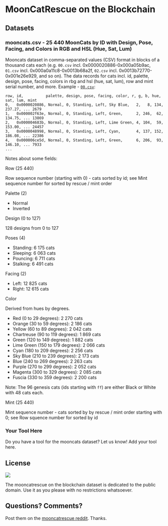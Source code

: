# MoonCatRescue on the Blockchain


## Datasets

### mooncats.csv  -  25 440 MoonCats by ID with Design, Pose, Facing, and Colors in RGB and HSL (Hue, Sat, Lum)

Mooncats dataset in comma-separated values (CSV) format
in blocks of a thousand cats each
(e.g.
`00.csv` incl. 0x0000020886-0x000a05b9ac,
`01.csv` incl. 0x000a0a11c8-0x0013b68a2f,
`02.csv` incl. 0x0013b72770-0x001e26e929,
and so on).
The data records for cats
incl. id, palette, design, pose, facing, colors in rbg and hsl (hue, sat, lum), row and mint serial number,
and more.
Example - [`00.csv`](00.csv):


```
row, id,          palette, design, pose, facing, color, r, g, b, hue, sat, lum, mint
0,   0x0000020886, Normal, 0, Standing, Left, Sky Blue,   2,   8, 134, 237.27, ... 2679
1,   0x000002f63e, Normal, 0, Standing, Left, Green,      2, 246,  62, 134.75, ... 13869
2,   0x000004683b, Normal, 0, Standing, Left, Lime Green, 4, 104,  59, 153.00, ... 24457
3,   0x0000048998, Normal, 0, Standing, Left, Cyan,       4, 137, 152, 186.08, ... 22386
4,   0x000006ce5d, Normal, 0, Standing, Left, Green,      6, 206,  93, 146.10, ... 7933
...

```



Notes about some fields:

Row (25 440)

Row sequence number (starting with 0) - cats sorted by id; see Mint sequence number for sorted by rescue / mint order


Palette (2)

- Normal
- Inverted

Design (0 to 127)

128 designs from 0 to 127

Poses (4)

- Standing: 6 175 cats
- Sleeping: 6 063 cats
- Pouncing: 6 711 cats
- Stalking: 6 491 cats

Facing (2)

- Left: 12 825 cats
- Right: 12 615 cats

Color

Derived from hues by degrees.

- Red (0 to 29 degrees): 2 270 cats
- Orange (30 to 59 degrees): 2 186 cats
- Yellow (60 to 89 degrees): 2 042 cats
- Chartreuse (90 to 119 degrees): 1 869 cats
- Green (120 to 149 degrees): 1 882 cats
- Lime Green (150 to 179 degrees): 2 066 cats
- Cyan (180 to 209 degrees): 2 256 cats
- Sky Blue (210 to 239 degrees): 2 173 cats
- Blue (240 to 269 degrees): 2 263 cats
- Purple (270 to 299 degrees): 2 052 cats
- Magenta (300 to 329 degrees): 2 085 cats
- Fuscia (330 to 359 degrees): 2 200 cats

Note: The 96 genesis cats (ids starting with `ff`) are either Black or White
with 48 cats each.


Mint (25 440)

Mint sequence number - cats sorted by by rescue / mint order starting with 0; see Row squence number for sorted by id





### Your Tool Here

Do you have a tool for the mooncats dataset? Let us know! Add your tool here.





## License

![](https://publicdomainworks.github.io/buttons/zero88x31.png)

The mooncatrescue on the blockchain dataset
is dedicated to the public domain.
Use it as you please with no restrictions whatsoever.



## Questions? Comments?

Post them on the [mooncatrescue reddit](https://www.reddit.com/r/mooncatrescue). Thanks.
